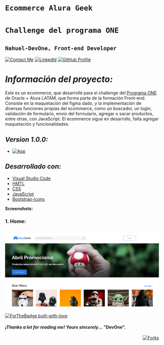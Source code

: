 # **`Ecommerce Alura Geek`** 
# **`Challenge del programa ONE`**
## **`Nahuel-DevOne, Front-end Developer`**

[![Contact Me](https://img.shields.io/badge/Email-informational?style=for-the-badge&logo=Mail.Ru&logoColor=fff&color=red)](mailto:nahue.developer1@gmail.com)
[![LinkedId](https://img.shields.io/badge/LinkedIn-informational?style=for-the-badge&logo=linkedin&logoColor=fff&color=blue)](https://www.linkedin.com/in/nahuel-developer/)
[![GitHub Profile](https://img.shields.io/badge/GitHub-informational?style=for-the-badge&logo=GitHub&logoColor=fff&color=23272d)](https://github.com/Nahuel-DevOne)

# *Información del proyecto:*

Este es un ecommerce, que desarrollé para el challenge del [Programa ONE](https://www.oracle.com/ar/education/oracle-next-education/) de Oracle + Alura LATAM, que forma parte de la formación Front-end.  
Consiste en la maquetación del figma dado, y la implementación de diversas funciones propias del ecommerce, como un buscador, un login, validación de formulario, envio del formulario, agregar o sacar productos, entre otras, con JavaScript.
El ecommerce sigue en desarrollo, falta agregar maquetación y funcionalidades.

## *Version 1.0.0:*

- [![App](https://img.shields.io/badge/AluraGeek-informational?style=for-the-badge&logo=netlify&logoColor=fff&color=blue)](https://nahuel-devone.github.io/alura-geek/)

<!-- - Se usa como base de datos Firestore -->

## *Desarrollado con:*

- [Visual Studio Code](https://code.visualstudio.com/)
- [HMTL](https://developer.mozilla.org/es/docs/Web/HTML)
- [CSS](https://developer.mozilla.org/es/docs/Web/CSS)
- [JavaScript](https://developer.mozilla.org/es/docs/Web/JavaScript)
- [Bootstrap-icons](https://icons.getbootstrap.com/)

<!-- # *Sobre el flujo de compra:*

- [![Gif](https://img.shields.io/badge/Gif-informational?style=for-the-badge&logoColor=fff&color=23272d)](public/flujo-compra.gif) -->


**Screenshots:**

### 1. Home:
## ![](img/readme/portada-alura-geek.png)

<!-- ### 2. Detalle del producto seleccionado:

## ![](public/images/flujo-compra/detalle-producto.png)

### 3. Carrito de compras, con productos seleccionados:

## ![](public/images/flujo-compra/carrito-compra.png)

### 4. Carrito de compras, con productos y formulario completo:

## ![](public/images/flujo-compra/carrito-compra-final.png)
### 5. Fin de la compra y mensaje al usuario:

## ![](public/images/flujo-compra/carrito-compra-final-mensaje.png)

### 6. Si no hay productos en el carrito:

## ![](public/images/flujo-compra/carrito-vacio.png) -->

[![ForTheBadge built-with-love](http://ForTheBadge.com/images/badges/built-with-love.svg)](https://GitHub.com/Nahuel-Devone/)

#### *¡Thanks a lot for reading me!* _Yours sincerely_... "**DevOne**".

<div align="right">

  <!-- Contador de forks -->
  [![Forks][forks-shield]][forks-url]

  <!-- MARKDOWN LINKS & IMAGES -->
  <!-- https://www.markdownguide.org/basic-syntax/#reference-style-links -->
  [forks-shield]: https://img.shields.io/github/forks/nahuel-devone/ReadMeTemplate?style=for-the-badge
  [forks-url]: https://github.com/nahuel-devone/alura-geek/ReadMeTemplate/network/members

</div>